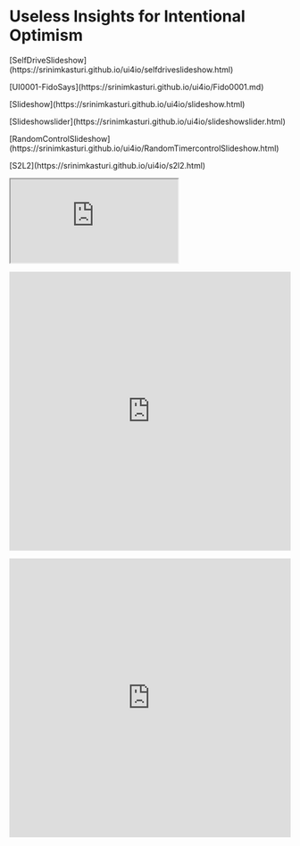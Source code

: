 # Useless Insights for Intentional Optimism
<p></p>
[SelfDriveSlideshow](https://srinimkasturi.github.io/ui4io/selfdriveslideshow.html)
<p></p>
<p></p>
<p></p>
<p></p>
[UI0001-FidoSays](https://srinimkasturi.github.io/ui4io/Fido0001.md)
<p></p>
[Slideshow](https://srinimkasturi.github.io/ui4io/slideshow.html)
<p></p>
[Slideshowslider](https://srinimkasturi.github.io/ui4io/slideshowslider.html)
<p></p>
[RandomControlSlideshow](https://srinimkasturi.github.io/ui4io/RandomTimercontrolSlideshow.html)
<p></p>
[S2L2](https://srinimkasturi.github.io/ui4io/s2l2.html)
<p></p>
<iframe src="https://srinimkasturi.github.io/ui4io/Fido0001.md" title="Fido0001"></iframe>
<p></p>
<iframe width="760px" height="500px" src="https://sway.office.com/s/PV2qCDVsGJsC2N75/embed" frameborder="0" marginheight="0" marginwidth="0" max-width="100%" sandbox="allow-forms allow-modals allow-orientation-lock allow-popups allow-same-origin allow-scripts" scrolling="no" style="border: none; max-width: 100%; max-height: 100vh" allowfullscreen mozallowfullscreen msallowfullscreen webkitallowfullscreen></iframe>
<p></p>
<iframe width="760px" height="500px" src="https://sway.office.com/s/Wg2GJNudHKhCjEw9/embed" frameborder="0" marginheight="0" marginwidth="0" max-width="100%" sandbox="allow-forms allow-modals allow-orientation-lock allow-popups allow-same-origin allow-scripts" scrolling="no" style="border: none; max-width: 100%; max-height: 100vh" allowfullscreen mozallowfullscreen msallowfullscreen webkitallowfullscreen></iframe>
